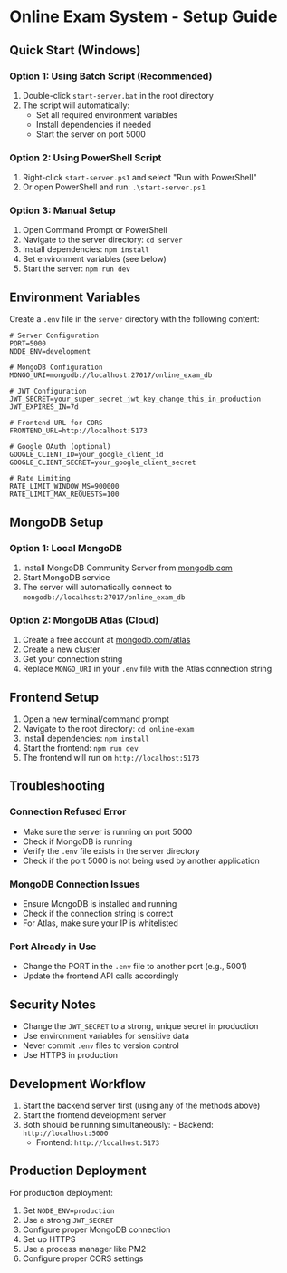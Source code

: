 # Online Exam System - Setup Guide

## Quick Start (Windows)

### Option 1: Using Batch Script (Recommended)
1. Double-click `start-server.bat` in the root directory
2. The script will automatically:
   - Set all required environment variables
   - Install dependencies if needed
   - Start the server on port 5000

### Option 2: Using PowerShell Script
1. Right-click `start-server.ps1` and select "Run with PowerShell"
2. Or open PowerShell and run: `.\start-server.ps1`

### Option 3: Manual Setup
1. Open Command Prompt or PowerShell
2. Navigate to the server directory: `cd server`
3. Install dependencies: `npm install`
4. Set environment variables (see below)
5. Start the server: `npm run dev`

## Environment Variables

Create a `.env` file in the `server` directory with the following content:

```env
# Server Configuration
PORT=5000
NODE_ENV=development

# MongoDB Configuration
MONGO_URI=mongodb://localhost:27017/online_exam_db

# JWT Configuration
JWT_SECRET=your_super_secret_jwt_key_change_this_in_production
JWT_EXPIRES_IN=7d

# Frontend URL for CORS
FRONTEND_URL=http://localhost:5173

# Google OAuth (optional)
GOOGLE_CLIENT_ID=your_google_client_id
GOOGLE_CLIENT_SECRET=your_google_client_secret

# Rate Limiting
RATE_LIMIT_WINDOW_MS=900000
RATE_LIMIT_MAX_REQUESTS=100
```

## MongoDB Setup

### Option 1: Local MongoDB
1. Install MongoDB Community Server from [mongodb.com](https://www.mongodb.com/try/download/community)
2. Start MongoDB service
3. The server will automatically connect to `mongodb://localhost:27017/online_exam_db`

### Option 2: MongoDB Atlas (Cloud)
1. Create a free account at [mongodb.com/atlas](https://www.mongodb.com/atlas)
2. Create a new cluster
3. Get your connection string
4. Replace `MONGO_URI` in your `.env` file with the Atlas connection string

## Frontend Setup

1. Open a new terminal/command prompt
2. Navigate to the root directory: `cd online-exam`
3. Install dependencies: `npm install`
4. Start the frontend: `npm run dev`
5. The frontend will run on `http://localhost:5173`

## Troubleshooting

### Connection Refused Error
- Make sure the server is running on port 5000
- Check if MongoDB is running
- Verify the `.env` file exists in the server directory
- Check if the port 5000 is not being used by another application

### MongoDB Connection Issues
- Ensure MongoDB is installed and running
- Check if the connection string is correct
- For Atlas, make sure your IP is whitelisted

### Port Already in Use
- Change the PORT in the `.env` file to another port (e.g., 5001)
- Update the frontend API calls accordingly

## Security Notes

- Change the `JWT_SECRET` to a strong, unique secret in production
- Use environment variables for sensitive data
- Never commit `.env` files to version control
- Use HTTPS in production

## Development Workflow

1. Start the backend server first (using any of the methods above)
2. Start the frontend development server
3. Both should be running simultaneously:
       - Backend: `http://localhost:5000`
   - Frontend: `http://localhost:5173`

## Production Deployment

For production deployment:
1. Set `NODE_ENV=production`
2. Use a strong `JWT_SECRET`
3. Configure proper MongoDB connection
4. Set up HTTPS
5. Use a process manager like PM2
6. Configure proper CORS settings
